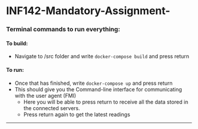 # INF142-Mandatory-Assignment-


### Terminal commands to run everything:
#### To build:
- Navigate to /src folder and write `docker-compose build` and press return
#### To run:
- Once that has finished, write `docker-compose up` and press return
- This should give you the Command-line interface for communicating with the user agent (FMI)
    - Here you will be able to press return to receive all the data stored in the connected servers.
    - Press return again to get the latest readings
---
